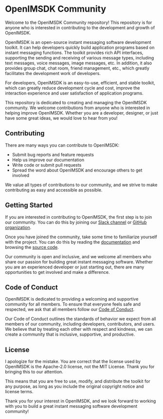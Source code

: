 # OpenIMSDK Community

Welcome to the OpenIMSDK Community repository! This repository is for anyone who is interested in contributing to the development and growth of OpenIMSDK.

OpenIMSDK is an open-source instant messaging software development toolkit. It can help developers quickly build application programs based on instant messaging functions. The toolkit provides rich API interfaces, supporting the sending and receiving of various message types, including text messages, voice messages, image messages, etc. In addition, it also provides group chat, chat room, friend management, etc., which greatly facilitates the development work of developers.

For developers, OpenIMSDK is an easy-to-use, efficient, and stable toolkit, which can greatly reduce development cycle and cost, improve the interaction experience and user satisfaction of application programs.

This repository is dedicated to creating and managing the OpenIMSDK community. We welcome contributions from anyone who is interested in helping improve OpenIMSDK. Whether you are a developer, designer, or just have some great ideas, we would love to hear from you!

## Contributing

There are many ways you can contribute to OpenIMSDK:

- Submit bug reports and feature requests
- Help us improve our documentation
- Write code or submit pull requests
- Spread the word about OpenIMSDK and encourage others to get involved

We value all types of contributions to our community, and we strive to make contributing as easy and accessible as possible.

## Getting Started

If you are interested in contributing to OpenIMSDK, the first step is to join our community. You can do this by joining our [Slack channel](https://join.slack.com/t/openimsdk/shared_invite/zt-1tmoj26uf-_FDy3dowVHBiGvLk9e5Xkg) or [GitHub organization](https://github.com/openimsdk).

Once you have joined the community, take some time to familiarize yourself with the project. You can do this by reading the [documentation](https://doc.rentsoft.cn/) and browsing the [source code](https://github.com/openimsdk/Open-IM-Server).

Our community is open and inclusive, and we welcome all members who share our passion for building great instant messaging software. Whether you are an experienced developer or just starting out, there are many opportunities to get involved and make a difference.

## Code of Conduct

OpenIMSDK is dedicated to providing a welcoming and supportive community for all members. To ensure that everyone feels safe and respected, we ask that all members follow our [Code of Conduct](https://doc.rentsoft.cn/).

Our Code of Conduct outlines the standards of behavior we expect from all members of our community, including developers, contributors, and users. We believe that by treating each other with respect and kindness, we can create a community that is inclusive, supportive, and productive.

## License

I apologize for the mistake. You are correct that the license used by OpenIMSDK is the Apache-2.0 license, not the MIT License. Thank you for bringing this to our attention.

This means that you are free to use, modify, and distribute the toolkit for any purpose, as long as you include the original copyright notice and license terms.

Thank you for your interest in OpenIMSDK, and we look forward to working with you to build a great instant messaging software development community!
